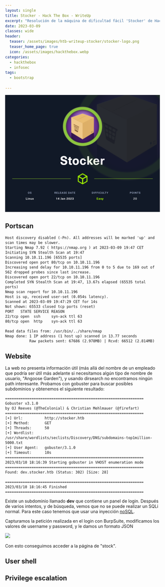 ```yaml
---
layout: single
title: Stocker - Hack The Box - WriteUp
excerpt: "Resolución de la máquina de dificultad fácil 'Stocker' de Hack the Box"
date: 2023-03-09
classes: wide
header:
  teaser: /assets/images/htb-writeup-stocker/stocker-logo.png
  teaser_home_page: true
  icon: /assets/images/hackthebox.webp
categories:
  - hackthebox
  - infosec
tags:  
  - bootstrap

---
```


![](/assets/images/htb-writeup-stocker/stocker-logo.png)

## Portscan

```
Host discovery disabled (-Pn). All addresses will be marked 'up' and scan times may be slower.
Starting Nmap 7.92 ( https://nmap.org ) at 2023-03-09 19:47 CET
Initiating SYN Stealth Scan at 19:47
Scanning 10.10.11.196 [65535 ports]
Discovered open port 80/tcp on 10.10.11.196
Increasing send delay for 10.10.11.196 from 0 to 5 due to 169 out of 562 dropped probes since last increase.
Discovered open port 22/tcp on 10.10.11.196
Completed SYN Stealth Scan at 19:47, 13.67s elapsed (65535 total ports)
Nmap scan report for 10.10.11.196
Host is up, received user-set (0.054s latency).
Scanned at 2023-03-09 19:47:29 CET for 14s
Not shown: 65533 closed tcp ports (reset)
PORT   STATE SERVICE REASON
22/tcp open  ssh     syn-ack ttl 63
80/tcp open  http    syn-ack ttl 63

Read data files from: /usr/bin/../share/nmap
Nmap done: 1 IP address (1 host up) scanned in 13.77 seconds
           Raw packets sent: 67686 (2.978MB) | Rcvd: 66512 (2.814MB)
```

## Website

La web no presenta información útil (más allá del nombre de un empleado que podría ser útil más adelante si necesitamos algún tipo de nombre de usuario, "Angoose Garden"), y usando dirsearch no encontramos ningún path interesante. Probamos con gobuster para buscar posibles subdominios y obtenemos el siguiente resultado:

```
===============================================================
Gobuster v3.1.0
by OJ Reeves (@TheColonial) & Christian Mehlmauer (@firefart)
===============================================================
[+] Url:          http://stocker.htb
[+] Method:       GET
[+] Threads:      50
[+] Wordlist:     /usr/share/wordlists/seclists/Discovery/DNS/subdomains-top1million-5000.txt
[+] User Agent:   gobuster/3.1.0
[+] Timeout:      10s
===============================================================
2023/03/10 18:16:39 Starting gobuster in VHOST enumeration mode
===============================================================
Found: dev.stocker.htb (Status: 302) [Size: 28]
                                               
===============================================================
2023/03/10 18:16:45 Finished
===============================================================
```
Existe un subdominio llamado **dev** que contiene un panel de login. Después de varios intentos, y de búsqueda, vemos que no se puede realizar un SQLi normal. Para este caso tenemos que usar una inyección [noSQL](https://github.com/swisskyrepo/PayloadsAllTheThings/tree/master/NoSQL%20Injection). 

Capturamos la petición realizada en el login con BurpSuite, modificamos los valores de username y password, y le damos un formato JSON

![](/assets/images/htb-writeup-stocker/nosqi-json.png)

Con esto conseguimos acceder a la página de "stock".

## User shell

## Privilege escalation

